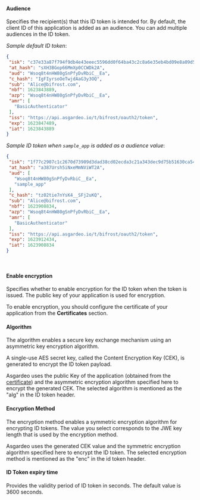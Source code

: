 #### Audience
Specifies the recipient(s) that this ID token is intended for. By default, the client ID of this application is added as an audience. You can add multiple audiences in the ID token.

 _Sample default ID token_:
 ```json no-line-numbers
 {
  "isk": "c37e33a87f794f9db4e43eeec5596dd0f64ba43c2c8a6e35eb4bd09e8a09d58a",
  "at_hash": "sXH3BGop66MmXp0CCWDk2A",
  "aud": "Wsoq8t4nHW80gSnPfyDvRbiC__Ea",
  "c_hash": "IgFIyrsoOeTwjdAaG3y3OQ",
  "sub": "Alice@bifrost.com",
  "nbf": 1623843889,
  "azp": "Wsoq8t4nHW80gSnPfyDvRbiC__Ea",
  "amr": [
    "BasicAuthenticator"
  ],
  "iss": "https://api.asgardeo.io/t/bifrost/oauth2/token",
  "exp": 1623847489,
  "iat": 1623843889
 }
 ```

 _Sample ID token when `sample_app` is added as a audience value_:

 ```json no-line-numbers
 {
  "isk": "1f77c2907c1c2670d73909d3dad38cd02ecda3c21a343dec9d75b51630ca5418",
  "at_hash": "a387Ursh5iNxeMmNViWT2A",
  "aud": [
    "Wsoq8t4nHW80gSnPfyDvRbiC__Ea",
    "sample_app"
  ],
  "c_hash": "tz02tie7nYsK4__SFj2uKQ",
  "sub": "Alice@bifrost.com",
  "nbf": 1623908834,
  "azp": "Wsoq8t4nHW80gSnPfyDvRbiC__Ea",
  "amr": [
    "BasicAuthenticator"
  ],
  "iss": "https://api.asgardeo.io/t/bifrost/oauth2/token",
  "exp": 1623912434,
  "iat": 1623908834
 }
 ```
<br>

#### Enable encryption
Specifies whether to enable encryption for the ID token when the token is issued. The public key of your application is used for encryption.

To enable encryption, you should configure the certificate of your application from the <b>Certificates</b> section.

#### Algorithm
The algorithm enables a secure key exchange mechanism using an asymmetric key encryption algorithm. 

A single-use AES secret key, called the Content Encryption Key (CEK), is generated to encrypt the ID token payload.

Asgardeo uses the public Key of the application (obtained from the <a href="#certificate">certificate</a>) and the asymmetric encryption algorithm specified here to encrypt the generated CEK. The selected algorithm is mentioned as the "alg" in the ID token header.

#### Encryption Method
The encryption method enables a symmetric encryption algorithm for encrypting ID tokens. The value you select corresponds to the JWE key length that is used by the encryption method.

Asgardeo uses the generated CEK value and the symmetric encryption algorithm specified here to encrypt the ID token. The selected encryption method is mentioned as the "enc" in the id token header. 

#### ID Token expiry time
Provides the validity period of ID token in seconds. The default value is 3600 seconds.
